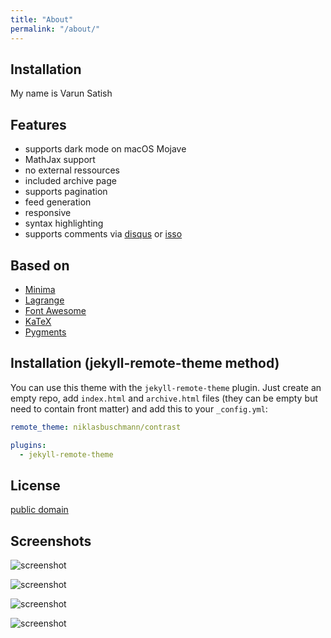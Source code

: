 ```yaml
---
title: "About"
permalink: "/about/"
---
```


## Installation

My name is Varun Satish

## Features

 - supports dark mode on macOS Mojave
 - MathJax support
 - no external ressources
 - included archive page
 - supports pagination
 - feed generation
 - responsive
 - syntax highlighting
 - supports comments via [disqus](https://disqus.com/) or [isso](http://posativ.org/isso/)

## Based on

- [Minima](https://github.com/jekyll/minima)
- [Lagrange](https://github.com/LeNPaul/Lagrange)
- [Font Awesome](http://fontawesome.io/)
- [KaTeX](https://katex.org/)
- [Pygments](https://github.com/richleland/pygments-css)

## Installation (jekyll-remote-theme method)

You can use this theme with the `jekyll-remote-theme` plugin. Just create an empty repo, add `index.html` and `archive.html` files (they can be empty but need to contain front matter) and add this to your `_config.yml`:

```yaml
remote_theme: niklasbuschmann/contrast

plugins:
  - jekyll-remote-theme
```

## License

[public domain](http://unlicense.org/)

## Screenshots

<div class="large" markdown="1">

![screenshot](https://user-images.githubusercontent.com/4943215/50294425-2da5bf80-0476-11e9-8a27-8c59a7192cf6.png)

![screenshot](https://user-images.githubusercontent.com/4943215/50294472-3f876280-0476-11e9-8458-6a40fe735335.png)

![screenshot](https://user-images.githubusercontent.com/4943215/50602342-6bafd400-0eb7-11e9-8275-d0986af3061f.png)

![screenshot](https://user-images.githubusercontent.com/4943215/50602434-82562b00-0eb7-11e9-86f3-ac9b6f577843.png)

</div>

